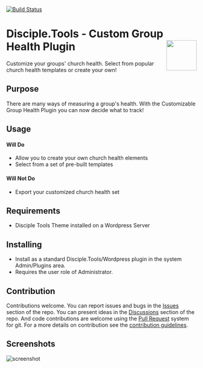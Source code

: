 [![Build Status](https://travis-ci.com/DiscipleTools/custom-group-health-tile.svg?branch=master)](https://travis-ci.com/prykon/custom-group-health-tile)

# Disciple.Tools - Custom Group Health Plugin <img src="https://github.com/prykon/custom-group-health-plugin/raw/master/assets/logo.png" align="right" width="80">

Customize your groups' church health. Select from popular church health templates or create your own!

## Purpose

There are many ways of measuring a group's health. With the Customizable Group Health Plugin you can now decide what to track!

## Usage

#### Will Do

- Allow you to create your own church health elements
- Select from a set of pre-built templates

#### Will Not Do

- Export your customized church health set

## Requirements

- Disciple Tools Theme installed on a Wordpress Server

## Installing

- Install as a standard Disciple.Tools/Wordpress plugin in the system Admin/Plugins area.
- Requires the user role of Administrator.

## Contribution

Contributions welcome. You can report issues and bugs in the
[Issues](https://github.com/prykon/custom-group-health-tile/issues) section of the repo. You can present ideas
in the [Discussions](https://github.com/prykon/custom-group-health-tile/discussions) section of the repo. And
code contributions are welcome using the [Pull Request](https://github.com/prykon/custom-group-health-tile/pulls)
system for git. For a more details on contribution see the
[contribution guidelines](https://github.com/prykon/custom-group-health-tile/blob/master/CONTRIBUTING.md).


## Screenshots

![screenshot](https://github.com/prykon/custom-group-health-plugin/raw/master/assets/screenshot.png)
